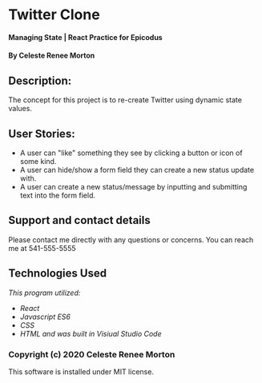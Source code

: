 # Twitter Clone
#### Managing State | React Practice for Epicodus
#### By Celeste Renee Morton
## Description:
The concept for this project is to re-create Twitter using dynamic state values.

## User Stories:
* A user can "like" something they see by clicking a button or icon of some kind.
* A user can hide/show a form field they can create a new status update with.
* A user can create a new status/message by inputting and submitting text into the form field.

## Support and contact details
Please contact me directly with any questions or concerns. You can reach me at 541-555-5555

## Technologies Used
_This program utilized:_
* _React_
* _Javascript ES6_
* _CSS_
* _HTML_
_and was built in Visiual Studio Code_
### Copyright (c) 2020 Celeste Renee Morton
This software is installed under MIT license.
